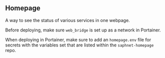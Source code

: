 ## Homepage
A way to see the status of various services in one webpage.

Before deploying, make sure `web_bridge` is set up as a network in Portainer.

When deploying in Portainer, make sure to add an `homepage.env` file for secrets with the variables set that are listed within the `saphnet-homepage` repo.
